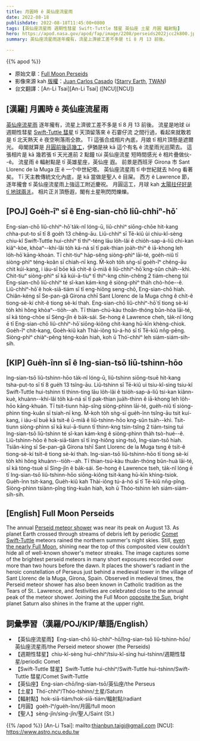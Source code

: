 ```yaml
---
title: 月圓時 ê 英仙座流星雨
date: 2022-08-18
publishdate: 2022-08-18T11:45:00+0800
tags: [英仙座流星雨 週期性彗星 Swift-Tuttle 彗星 英仙座 土星 月圓 輻射點]
hero: https://apod.nasa.gov/apod/fap/image/2208/perseids2022jcc2k800.jpg
summary: 英仙座流星雨逐年攏有，流星上濟彼工差不多是 tī 8 月 13 前後。

---
```


{{% apod %}}

- 原始文章：[Full Moon Perseids](https://apod.nasa.gov/apod/ap220818.html)
- 影像來源 kah [版權][copyright]：[Juan Carlos Casado](https://www.twanight.org/casado) ([Starry Earth](https://www.flickr.com/photos/starryearth/albums/), [TWAN](https://www.twanight.org))
- 台文翻譯：[An-Li Tsai][An-Li Tsai] ([NCU][NCU])

## [漢羅] 月圓時 ê 英仙座流星雨
[英仙座流星雨][Perseid meteor shower] 逐年攏有，流星上濟彼工差不多是 tī 8 月 13 前後。
流星是地球 ùi 週期性彗星 [Swift-Tuttle 彗星][Comet Swift-Tuttle] tī 天頂留落來 ê 石霎仔流 之間行過，看起來就敢若是 tī 北天熱天 ê 夜空咧落雨仝款。
Tī 這張合成相片內底，月娘 tī 相片頂懸是遮爾光。
毋閣就算是 [月圓前後這幾工][even the nearly Full Moon]，伊猶是袂 kā 這个有名 ê 流星雨光巡閘去。
這張相片是 kā 幾若張 tī 天光進前 2 點鐘 tùi 英仙座流星 短時間感光 ê 相片疊做伙--ê。
流星雨 ê 輻射點是 tī 英雄星座，英仙座 遐。
前景是西班牙 Girona 市 Sant Llorenc de la Muga 庄 ê 一个中世紀塔。
英仙座流星雨 tī 中世紀就去 hŏng 看著矣。
Tī 天主教傳統文化內底，是 kā 當做是聖人 ê 目屎。
西方 ê Lawrence 節，逐年攏會 tī 英仙座流星雨上強這工附近慶祝。
月圓這工，月球 kah [太陽拄仔好是 tī 地球兩爿][opposite the Sun]。
相片正爿頂懸遐，閣有土星咧閃閃爍爍。

## [POJ] Goe̍h-îⁿ sî ê Eng-sian-chō liû-chhiⁿ-hō͘
Eng-sian-chō liû-chhiⁿ-hō͘ ta̍k-nî lóng-ū, liû-chhiⁿ siōng-chōe hit-kang chha-put-to sī tī 8 goe̍h 13 chêng-āu.
Liû-chhiⁿ sī Tē-kiû ùi chiu-kî-sèng chiu-kî Swift-Tuttle hui-chhiⁿ tī thiⁿ-téng lāu lo̍h-lâi ê chio̍h-sap-á-liû chi-kan kiâⁿ-kòe, khòaⁿ--khí-lâi to̍h ká-ná sī tī pak-thian joa̍h-thiⁿ ê iā-khong leh lo̍h-hō͘ kāng-khoán.
Tī chit-tiuⁿ ha̍p-sêng siòng-phìⁿ lāi-té, goe̍h-niû tī siòng-phìⁿ téng-koân sī chiah-nī kng.
M̄-koh to̍h sǹg-sī goe̍h-îⁿ chêng-āu chit kúi-kang, i iáu-sī bōe kā chit-ê ū-miâ ê liû-chhiⁿ-hō͘ kng-sûn cha̍h--khì.
Chit-tiuⁿ siòng-phìⁿ sī kā kúi-ā-tiuⁿ tī thiⁿ-kng chìn-chêng 2 tiám-cheng tùi Eng-sian-chō liû-chhiⁿ té sî-kan kám-kng ê siòng-phìⁿ tha̍h chò-hóe--ê.
Liû-chhiⁿ-hō͘ ê hok-siā-tiám sī tī eng-hiông seng-chō, Eng-sian-chō hiah.
Chiân-kéng sī Se-pan-gâ Girona chhī Sant Llorenc de la Muga chng ê chi̍t-ê tiong-sè-kí chi̍t-ê tiong sè-kí thah.
Eng-sian-chō liû-chhiⁿ-hō͘ tī tiong sè-kí to̍h khì hŏng khòaⁿ--tio̍h--ah.
Tī thian-chú-kàu thoân-thóng bûn-hòa lāi-té, sī kā tòng-chòe sī Sèng-jîn ê ba̍k-sái.
Se-hong ê Lawrence cheh, ta̍k-nî lóng ē tī Eng-sian-chō liû-chhiⁿ-hō͘ siōng-kiông chit-kang hū-kīn khèng-chiok.
Goe̍h-îⁿ chit-kang, Goe̍h-kiû kah Thài-iông tú-á-hó sī tī Tē-kiû nn̄g-pêng.
Siòng-phìⁿ chiàⁿ-pêng téng-koân hiah, koh ū Thó͘-chhiⁿ leh siám-siám-sih-sih.

## [KIP] Gue̍h-înn sî ê Ing-sian-tsō liû-tshinn-hōo
Ing-sian-tsō liû-tshinn-hōo ta̍k-nî lóng-ū, liû-tshinn siōng-tsuē hit-kang tsha-put-to sī tī 8 gue̍h 13 tsîng-āu.
Liû-tshinn sī Tē-kiû uì tsiu-kî-sìng tsiu-kî Swift-Tuttle hui-tshinn tī thinn-tíng lāu lo̍h-lâi ê tsio̍h-sap-á-liû tsi-kan kiânn-kuè, khuànn--khí-lâi to̍h ká-ná sī tī pak-thian jua̍h-thinn ê iā-khong leh lo̍h-hōo kāng-khuán.
Tī tsit-tiunn ha̍p-sîng siòng-phìnn lāi-té, gue̍h-niû tī siòng-phìnn tíng-kuân sī tsiah-nī kng.
M̄-koh to̍h sǹg-sī gue̍h-înn tsîng-āu tsit kuí-kang, i iáu-sī buē kā tsit-ê ū-miâ ê liû-tshinn-hōo kng-sûn tsa̍h--khì.
Tsit-tiunn siòng-phìnn sī kā kuí-ā-tiunn tī thinn-kng tsìn-tsîng 2 tiám-tsing tuì Ing-sian-tsō liû-tshinn té sî-kan kám-kng ê siòng-phìnn tha̍h tsò-hué--ê.
Liû-tshinn-hōo ê hok-siā-tiám sī tī ing-hiông sing-tsō, Ing-sian-tsō hiah.
Tsiân-kíng sī Se-pan-gâ Girona tshī Sant Llorenc de la Muga tsng ê tsi̍t-ê tiong-sè-kí tsi̍t-ê tiong sè-kí thah.
Ing-sian-tsō liû-tshinn-hōo tī tiong sè-kí to̍h khì hŏng khuànn--tio̍h--ah.
Tī thian-tsú-kàu thuân-thóng bûn-huà lāi-té, sī kā tòng-tsuè sī Sìng-jîn ê ba̍k-sái.
Se-hong ê Lawrence tseh, ta̍k-nî lóng ē tī Ing-sian-tsō liû-tshinn-hōo siōng-kiông tsit-kang hū-kīn khìng-tsiok.
Gue̍h-înn tsit-kang, Gue̍h-kiû kah Thài-iông tú-á-hó sī tī Tē-kiû nn̄g-pîng.
Siòng-phìnn tsiànn-pîng tíng-kuân hiah, koh ū Thóo-tshinn leh siám-siám-sih-sih.

## [English] Full Moon Perseids
The annual [Perseid meteor shower][Perseid meteor shower] was near its peak on August 13.
As planet Earth crossed through streams of debris left by periodic [Comet Swift-Tuttle][Comet Swift-Tuttle] meteors rained the northern summer's night skies.
Still, [even the nearly Full Moon][even the nearly Full Moon], shining near the top of this composited view couldn't hide all of well-known shower's meteor streaks.
The image captures some of the brightest perseid meteors in many short exposures recorded over more than two hours before the dawn.
It places the shower's radiant in the heroic constellation of Perseus just behind a medieval tower in the village of Sant Llorenc de la Muga, Girona, Spain.
Observed in medieval times, the Perseid meteor shower has also been known in Catholic tradition as the Tears of St..
Lawrence, and festivities are celebrated close to the annual peak of the meteor shower.
Joining the Full Moon [opposite the Sun][opposite the Sun], bright planet Saturn also shines in the frame at the upper right.

## 詞彙學習（漢羅/POJ/KIP/華語/English）
- 【英仙座流星雨】Eng-sian-chō liû-chhiⁿ-hō͘/Ing-sian-tsō liû-tshinn-hōo/英仙座流星雨/the Perseid meteor shower (the Perseids)
- 【週期性彗星】chiu-kî-sèng hui-chhiⁿ/tsiu-kî-sìng hui-tshinn/週期性彗星/periodic Comet
- 【Swift-Tuttle 彗星】Swift-Tuttle hui-chhiⁿ/Swift-Tuttle hui-tshinn/Swift-Tuttle 彗星/Comet Swift-Tuttle
- 【英仙座】Eng-sian-chō/Ing-sian-tsō/英仙座/the Perseus
- 【土星】Thó͘-chhiⁿ/Thóo-tshinn/土星/Saturn
- 【輻射點】hok-siā-tiám/hok-siā-tiám/輻射點/radiant
- 【月圓】goe̍h-îⁿ/gue̍h-înn/月圓/full moon
- 【聖人】sèng-jîn/sìng-jîn/聖人/Saint (St.)


{{% /apod %}}
[An-Li Tsai]: mailto:thianbun.taigi@gmail.com
[NCU]: https://www.astro.ncu.edu.tw

[copyright]: https://apod.nasa.gov/apod/fap/lib/about_apod.html#srapply

[Perseid meteor shower]:https://solarsystem.nasa.gov/asteroids-comets-and-meteors/meteors-and-meteorites/perseids/in-depth/
[Comet Swift-Tuttle]:https://solarsystem.nasa.gov/asteroids-comets-and-meteors/comets/109p-swift-tuttle/in-depth/
[even the nearly Full Moon]:https://blogs.nasa.gov/blog/2022/08/01/perseids-meteor-shower-on-the-way/
[opposite the Sun]:https://blogs.nasa.gov/blog/2022/08/10/saturn-to-reach-opposition-aug-14/
